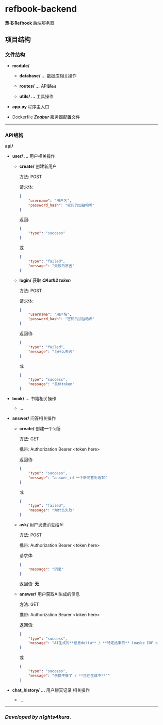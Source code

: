 # refbook-backend

**热书 Refbook** 后端服务器

## 项目结构

### 文件结构

- **module/**

    - **database/ ...** 数据库相关操作

    - **routes/ ...** API路由

    - **utils/ ...** 工具操作

- **app.py** 程序主入口

- Dockerfile ***Zeabur*** 服务器配置文件

---

### API结构

**api/**

- **user/ ...** 用户相关操作

    - **create/** 创建新用户

        方法: POST

        请求体:
        
        ```json
        {
            "username": "用户名",
            "password_hash": "密码的加盐哈希"
        } 
        ```

        返回:

        ```json
        {
            "type": "success"
        }
        ```

        或

        ```json
        {
            "type": "failed",
            "message": "失败的原因"
        }

    - **login/** 获取 _**OAuth2 token**_

        方法: POST

        请求体:

        ```json
        {
            "username": "用户名",
            "password_hash": "密码的加盐哈希"
        }
        ```

        返回值:

        ```json
        {
            "type": "failed",
            "message": "为什么失败"
        }
        ```

        或

        ```json
        {
            "type": "success",
            "message": "具体token"
        }
        ```

- **book/ ...** 书籍相关操作

    - ...

- **answer/** 问答相关操作

    - **create/** 创建一个问答
    
        方法: GET

        携带: Authorization Bearer \<token here\>

        返回值: 

        ```json
        {
            "type": "success",
            "message": "answer_id 一个新问答对话ID"
        }
        ```

        或

        ```json
        {
            "type": "failed",
            "message": "为什么失败"
        }
        ```

    - **ask/** 用户发送消息给AI 

        方法: POST

        携带: Authorization Bearer \<token here\>

        请求体:

        ```json
        {
            "message": "消息"
        }
        ```

        返回值: **无**

    - **answer/** 用户获取AI生成的信息

        方法: GET

        携带: Authorization Bearer \<token here\>

        返回值:

        ```json
        {
            "type": "success",
            "message": "AI生成的**信息delta** / **特定结束符** (maybe EOF or sth)"
        }
        ```

        或

        ```json
        {
            "type": "success",
            "message": "余额不够了 / **正在生成中**""
        }
        ```

- **chat_history/ ...** 用户聊天记录 相关操作

    - ...

---

### _Developed by **n1ghts4kura**_.

